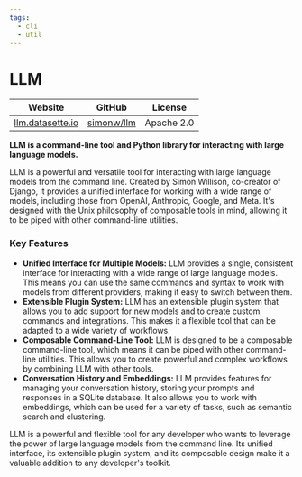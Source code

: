 ```yaml
---
tags:
  - cli
  - util
---
```


# LLM

| Website | GitHub | License |
| --- | --- | --- |
| [llm.datasette.io](https://llm.datasette.io/) | [simonw/llm](https://github.com/simonw/llm) | Apache 2.0 |

**LLM is a command-line tool and Python library for interacting with large language models.**

LLM is a powerful and versatile tool for interacting with large language models from the command line. Created by Simon Willison, co-creator of Django, it provides a unified interface for working with a wide range of models, including those from OpenAI, Anthropic, Google, and Meta. It's designed with the Unix philosophy of composable tools in mind, allowing it to be piped with other command-line utilities.

### Key Features

*   **Unified Interface for Multiple Models:** LLM provides a single, consistent interface for interacting with a wide range of large language models. This means you can use the same commands and syntax to work with models from different providers, making it easy to switch between them.
*   **Extensible Plugin System:** LLM has an extensible plugin system that allows you to add support for new models and to create custom commands and integrations. This makes it a flexible tool that can be adapted to a wide variety of workflows.
*   **Composable Command-Line Tool:** LLM is designed to be a composable command-line tool, which means it can be piped with other command-line utilities. This allows you to create powerful and complex workflows by combining LLM with other tools.
*   **Conversation History and Embeddings:** LLM provides features for managing your conversation history, storing your prompts and responses in a SQLite database. It also allows you to work with embeddings, which can be used for a variety of tasks, such as semantic search and clustering.

LLM is a powerful and flexible tool for any developer who wants to leverage the power of large language models from the command line. Its unified interface, its extensible plugin system, and its composable design make it a valuable addition to any developer's toolkit.
